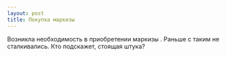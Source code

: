 ```yaml
---
layout: post 
title: Покупка маркизы 
--- 
```

Возникла необходимость в приобретении маркизы . Раньше с таким не сталкивались. Кто подскажет, стоящая штука?